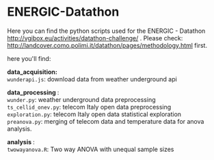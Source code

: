 # ENERGIC-Datathon

Here you can find the python scripts used for the ENERGIC - Datathon http://vgibox.eu/activities/datathon-challenge/ . Please check: http://landcover.como.polimi.it/datathon/pages/methodology.html first.

here you'll find:

<strong>data_acquisition:</strong><br>
<code>wunderapi.js</code>: download data from weather underground api <br>

<strong>data_processing </strong>: <br>
<code>wunder.py</code>: weather underground data preprocessing <br>
<code>ts_cellid_onev.py</code>: telecom Italy open data preprocessing <br>
<code>exploration.py</code>: telecom Italy open data statistical exploration <br>
<code>preanova.py</code>: merging of telecom data and temperature data for anova analysis.<br>

<strong>analysis </strong>: <br>
<code>twowayanova.R</code>: Two way ANOVA with unequal sample sizes <br>

